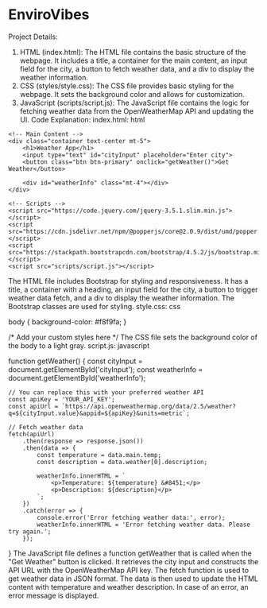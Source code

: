 # EnviroVibes
Project Details:
1. HTML (index.html):
The HTML file contains the basic structure of the webpage.
It includes a title, a container for the main content, an input field for the city, a button to fetch weather data, and a div to display the weather information.
2. CSS (styles/style.css):
The CSS file provides basic styling for the webpage.
It sets the background color and allows for customization.
3. JavaScript (scripts/script.js):
The JavaScript file contains the logic for fetching weather data from the OpenWeatherMap API and updating the UI.
Code Explanation:
index.html:
html


<!DOCTYPE html>
<html lang="en">
<head>
    <meta charset="UTF-8">
    <meta name="viewport" content="width=device-width, initial-scale=1.0">
    <link rel="stylesheet" href="https://stackpath.bootstrapcdn.com/bootstrap/4.5.2/css/bootstrap.min.css">
    <link rel="stylesheet" href="styles/style.css">
    <title>Weather App</title>
</head>
<body>

    <!-- Main Content -->
    <div class="container text-center mt-5">
        <h1>Weather App</h1>
        <input type="text" id="cityInput" placeholder="Enter city">
        <button class="btn btn-primary" onclick="getWeather()">Get Weather</button>

        <div id="weatherInfo" class="mt-4"></div>
    </div>

    <!-- Scripts -->
    <script src="https://code.jquery.com/jquery-3.5.1.slim.min.js"></script>
    <script src="https://cdn.jsdelivr.net/npm/@popperjs/core@2.0.9/dist/umd/popper.min.js"></script>
    <script src="https://stackpath.bootstrapcdn.com/bootstrap/4.5.2/js/bootstrap.min.js"></script>
    <script src="scripts/script.js"></script>
</body>
</html>
The HTML file includes Bootstrap for styling and responsiveness.
It has a title, a container with a heading, an input field for the city, a button to trigger weather data fetch, and a div to display the weather information.
The Bootstrap classes are used for styling.
style.css:
css


body {
    background-color: #f8f9fa;
}

/* Add your custom styles here */
The CSS file sets the background color of the body to a light gray.
script.js:
javascript


function getWeather() {
    const cityInput = document.getElementById('cityInput');
    const weatherInfo = document.getElementById('weatherInfo');

    // You can replace this with your preferred weather API
    const apiKey = 'YOUR_API_KEY';
    const apiUrl = `https://api.openweathermap.org/data/2.5/weather?q=${cityInput.value}&appid=${apiKey}&units=metric`;

    // Fetch weather data
    fetch(apiUrl)
        .then(response => response.json())
        .then(data => {
            const temperature = data.main.temp;
            const description = data.weather[0].description;

            weatherInfo.innerHTML = `
                <p>Temperature: ${temperature} &#8451;</p>
                <p>Description: ${description}</p>
            `;
        })
        .catch(error => {
            console.error('Error fetching weather data:', error);
            weatherInfo.innerHTML = 'Error fetching weather data. Please try again.';
        });
}
The JavaScript file defines a function getWeather that is called when the "Get Weather" button is clicked.
It retrieves the city input and constructs the API URL with the OpenWeatherMap API key.
The fetch function is used to get weather data in JSON format.
The data is then used to update the HTML content with temperature and weather description.
In case of an error, an error message is displayed.
